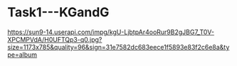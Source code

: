 # Task1---KGandG
https://sun9-14.userapi.com/impg/kgU-LjbtpAr4ooRur9B2gJBG7_T0V-XPCMPVdA/H0UFTQp3-q0.jpg?size=1173x785&quality=96&sign=31e7582dc683eece1f5893e83f2c6e8a&type=album
